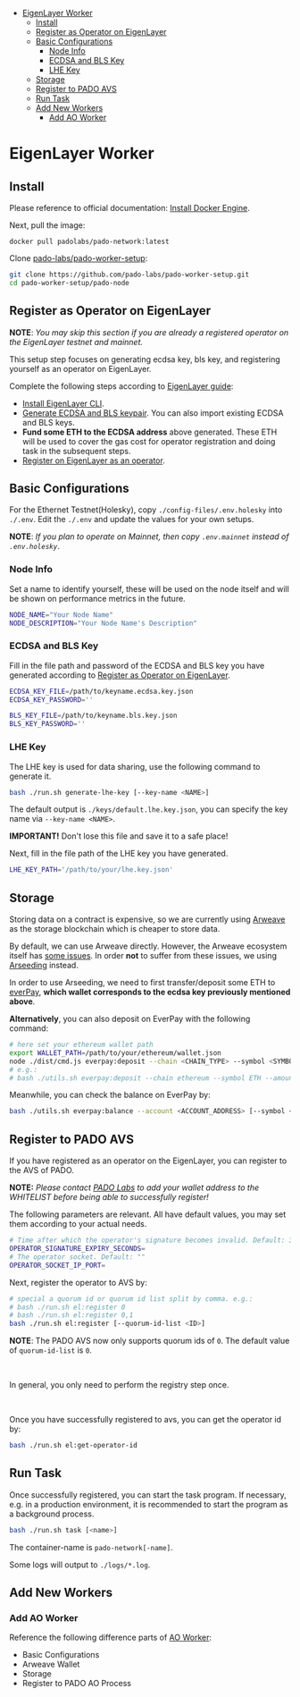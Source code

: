 - [EigenLayer Worker](#eigenlayer-worker)
  - [Install](#install)
  - [Register as Operator on EigenLayer](#register-as-operator-on-eigenlayer)
  - [Basic Configurations](#basic-configurations)
    - [Node Info](#node-info)
    - [ECDSA and BLS Key](#ecdsa-and-bls-key)
    - [LHE Key](#lhe-key)
  - [Storage](#storage)
  - [Register to PADO AVS](#register-to-pado-avs)
  - [Run Task](#run-task)
  - [Add New Workers](#add-new-workers)
    - [Add AO Worker](#add-ao-worker)


# EigenLayer Worker


## Install

Please reference to official documentation: [Install Docker Engine](https://docs.docker.com/engine/install/).

Next, pull the image:

```shell
docker pull padolabs/pado-network:latest
```

Clone [pado-labs/pado-worker-setup](https://github.com/pado-labs/pado-worker-setup):
```sh
git clone https://github.com/pado-labs/pado-worker-setup.git
cd pado-worker-setup/pado-node
```


## Register as Operator on EigenLayer


**NOTE**: *You may skip this section if you are already a registered operator on the EigenLayer testnet and mainnet.*

This setup step focuses on generating ecdsa key, bls key, and registering yourself as an operator on EigenLayer.

Complete the following steps according to [EigenLayer guide](https://docs.eigenlayer.xyz/eigenlayer/operator-guides/operator-installation):


- [Install EigenLayer CLI](https://docs.eigenlayer.xyz/eigenlayer/operator-guides/operator-installation#cli-installation).
- [Generate ECDSA and BLS keypair](https://docs.eigenlayer.xyz/eigenlayer/operator-guides/operator-installation#create-and-list-keys). You can also import existing ECDSA and BLS keys.
- **Fund some ETH to the ECDSA address** above generated. These ETH will be used to cover the gas cost for operator registration and doing task in the subsequent steps.
- [Register on EigenLayer as an operator](https://docs.eigenlayer.xyz/eigenlayer/operator-guides/operator-installation#operator-configuration-and-registration).


## Basic Configurations

For the Ethernet Testnet(Holesky), copy `./config-files/.env.holesky` into `./.env`. Edit the `./.env` and update the values for your own setups.

**NOTE**: *If you plan to operate on Mainnet, then copy `.env.mainnet` instead of `.env.holesky`*.


### Node Info

Set a name to identify yourself, these will be used on the node itself and will be shown on performance metrics in the future.

```sh
NODE_NAME="Your Node Name"
NODE_DESCRIPTION="Your Node Name's Description"
```

### ECDSA and BLS Key

Fill in the file path and password of the ECDSA and BLS key you have generated according to [Register as Operator on EigenLayer](#register-as-operator-on-eigenlayer).

```sh
ECDSA_KEY_FILE=/path/to/keyname.ecdsa.key.json
ECDSA_KEY_PASSWORD=''

BLS_KEY_FILE=/path/to/keyname.bls.key.json
BLS_KEY_PASSWORD=''
```


### LHE Key

The LHE key is used for data sharing, use the following command to generate it.

```sh
bash ./run.sh generate-lhe-key [--key-name <NAME>]
```

The default output is `./keys/default.lhe.key.json`, you can specify the key name via `--key-name <NAME>`.

**IMPORTANT!** Don't lose this file and save it to a safe place!

Next, fill in the file path of the LHE key you have generated.

```sh
LHE_KEY_PATH='/path/to/your/lhe.key.json'
```


## Storage

Storing data on a contract is expensive, so we are currently using [Arweave](https://www.arweave.org/) as the storage blockchain which is cheaper to store data.

By default, we can use Arweave directly. However, the Arweave ecosystem itself has [some issues](https://web3infra.dev/docs/arseeding/introduction/lightNode/#why-we-need-arseeding). In order **not** to suffer from these issues, we using [Arseeding](https://web3infra.dev/docs/arseeding/introduction/lightNode) instead.


In order to use Arseeding, we need to first transfer/deposit some ETH to [everPay](https://app.everpay.io/), **which wallet corresponds to the ecdsa key previously mentioned above**.

**Alternatively**, you can also deposit on EverPay with the following command:

```sh
# here set your ethereum wallet path
export WALLET_PATH=/path/to/your/ethereum/wallet.json
node ./dist/cmd.js everpay:deposit --chain <CHAIN_TYPE> --symbol <SYMBOL> --amount <AMOUNT>
# e.g.:
# bash ./utils.sh everpay:deposit --chain ethereum --symbol ETH --amount 0.00001
```

Meanwhile, you can check the balance on EverPay by:

```sh
bash ./utils.sh everpay:balance --account <ACCOUNT_ADDRESS> [--symbol <SYMBOL>]
```


## Register to PADO AVS

If you have registered as an operator on the EigenLayer, you can register to the AVS of PADO.

**NOTE:** *Please contact [PADO Labs](https://discord.gg/YxJftNRxhh) to add your wallet address to the WHITELIST before being able to successfully register!*


The following parameters are relevant. All have default values, you may set them according to your actual needs.

```sh
# Time after which the operator's signature becomes invalid. Default: 3600
OPERATOR_SIGNATURE_EXPIRY_SECONDS=
# The operator socket. Default: ""
OPERATOR_SOCKET_IP_PORT=
```

Next, register the operator to AVS by:

```sh
# special a quorum id or quorum id list split by comma. e.g.:
# bash ./run.sh el:register 0
# bash ./run.sh el:register 0,1
bash ./run.sh el:register [--quorum-id-list <ID>]
```

**NOTE**: The PADO AVS now only supports quorum ids of `0`. The default value of `quorum-id-list` is `0`.

<br/>

In general, you only need to perform the registry step once.


<br/>

Once you have successfully registered to avs, you can get the operator id by:

```sh
bash ./run.sh el:get-operator-id
```


## Run Task

Once successfully registered, you can start the task program. If necessary, e.g. in a production environment, it is recommended to start the program as a background process.


```sh
bash ./run.sh task [<name>]
```

The container-name is `pado-network[-name]`.

Some logs will output to `./logs/*.log`.

## Add New Workers

### Add AO Worker

Reference the following difference parts of [AO Worker](./README-AOWorker.md):
- Basic Configurations
- Arweave Wallet
- Storage
- Register to PADO AO Process

